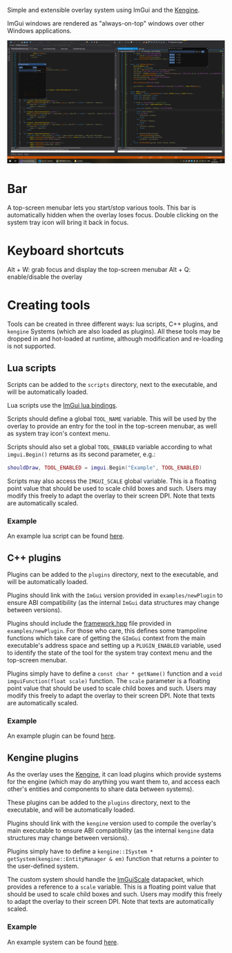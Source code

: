 Simple and extensible overlay system using ImGui and the [Kengine](https://github.com/phisko/kengine).

ImGui windows are rendered as "always-on-top" windows over other Windows applications.

![koverlay](https://github.com/phisko/koverlay/blob/master/screenshot.png)

# Bar
A top-screen menubar lets you start/stop various tools. This bar is automatically hidden when the overlay loses focus. Double clicking on the system tray icon will bring it back in focus.

# Keyboard shortcuts
Alt + W: grab focus and display the top-screen menubar
Alt + Q: enable/disable the overlay

# Creating tools

Tools can be created in three different ways: lua scripts, C++ plugins, and `kengine` Systems (which are also loaded as plugins). All these tools may be dropped in and hot-loaded at runtime, although modification and re-loading is not supported.

## Lua scripts

Scripts can be added to the `scripts` directory, next to the executable, and will be automatically loaded.

Lua scripts use the [ImGui lua bindings](https://github.com/patrickriordan/imgui_lua_bindings).

Scripts should define a global `TOOL_NAME` variable. This will be used by the overlay to provide an entry for the tool in the top-screen menubar, as well as system tray icon's context menu.

Scripts should also set a global `TOOL_ENABLED` variable according to what `imgui.Begin()` returns as its second parameter, e.g.:

```lua
shouldDraw, TOOL_ENABLED = imgui.Begin("Example", TOOL_ENABLED)
```

Scripts may also access the `IMGUI_SCALE` global variable. This is a floating point value that should be used to scale child boxes and such. Users may modify this freely to adapt the overlay to their screen DPI. Note that texts are automatically scaled.

### Example

An example lua script can be found [here](examples/example.lua).

## C++ plugins

Plugins can be added to the `plugins` directory, next to the executable, and will be automatically loaded.

Plugins should link with the `ImGui` version provided in `examples/newPlugin` to ensure ABI compatibility (as the internal `ImGui` data structures may change between versions).

Plugins should include the [framework.hpp](examples/newPlugin/framework.hpp) file provided in `examples/newPlugin`. For those who care, this defines some trampoline functions which take care of getting the `GImGui` context from the main executable's address space and setting up a `PLUGIN_ENABLED` variable, used to identify the state of the tool for the system tray context menu and the top-screen menubar.

Plugins simply have to define a `const char * getName()` function and a `void imguiFunction(float scale)` function. The `scale` parameter is a floating point value that should be used to scale child boxes and such. Users may modify this freely to adapt the overlay to their screen DPI. Note that texts are automatically scaled.

### Example

An example plugin can be found [here](examples/newPlugin/NewPlugin.cpp).

## Kengine plugins

As the overlay uses the [Kengine](https://github.com/phisko/kengine), it can load plugins which provide systems for the engine (which may do anything you want them to, and access each other's entities and components to share data between systems).

These plugins can be added to the `plugins` directory, next to the executable, and will be automatically loaded.

Plugins should link with the `kengine` version used to compile the overlay's main executable to ensure ABI compatibility (as the internal `kengine` data structures may change between versions).

Plugins simply have to define a `kengine::ISystem * getSystem(kengine::EntityManager & em)` function that returns a pointer to the user-defined system.

The custom system should handle the [ImGuiScale](kengine/common/packets/ImGuiScale.hpp) datapacket, which provides a reference to a `scale` variable. This is a floating point value that should be used to scale child boxes and such. Users may modify this freely to adapt the overlay to their screen DPI. Note that texts are automatically scaled.

### Example

An example system can be found [here](examples/newSystem/NewSystem.cpp).